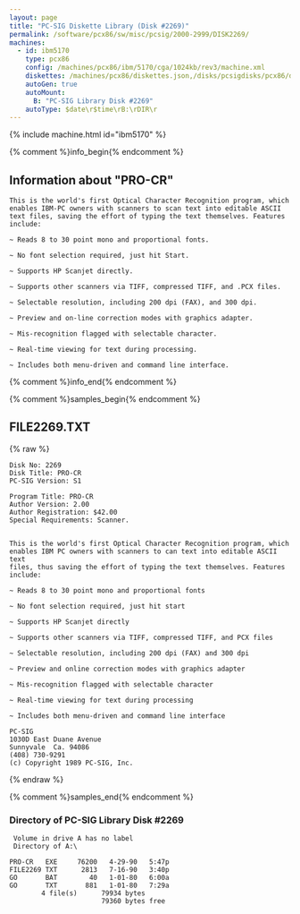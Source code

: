 ```yaml
---
layout: page
title: "PC-SIG Diskette Library (Disk #2269)"
permalink: /software/pcx86/sw/misc/pcsig/2000-2999/DISK2269/
machines:
  - id: ibm5170
    type: pcx86
    config: /machines/pcx86/ibm/5170/cga/1024kb/rev3/machine.xml
    diskettes: /machines/pcx86/diskettes.json,/disks/pcsigdisks/pcx86/diskettes.json
    autoGen: true
    autoMount:
      B: "PC-SIG Library Disk #2269"
    autoType: $date\r$time\rB:\rDIR\r
---
```


{% include machine.html id="ibm5170" %}

{% comment %}info_begin{% endcomment %}

## Information about "PRO-CR"

    This is the world's first Optical Character Recognition program, which
    enables IBM-PC owners with scanners to scan text into editable ASCII
    text files, saving the effort of typing the text themselves. Features
    include:
    
    ~ Reads 8 to 30 point mono and proportional fonts.
    
    ~ No font selection required, just hit Start.
    
    ~ Supports HP Scanjet directly.
    
    ~ Supports other scanners via TIFF, compressed TIFF, and .PCX files.
    
    ~ Selectable resolution, including 200 dpi (FAX), and 300 dpi.
    
    ~ Preview and on-line correction modes with graphics adapter.
    
    ~ Mis-recognition flagged with selectable character.
    
    ~ Real-time viewing for text during processing.
    
    ~ Includes both menu-driven and command line interface.
{% comment %}info_end{% endcomment %}

{% comment %}samples_begin{% endcomment %}

## FILE2269.TXT

{% raw %}
```
Disk No: 2269                                                           
Disk Title: PRO-CR                                                      
PC-SIG Version: S1                                                      
                                                                        
Program Title: PRO-CR                                                   
Author Version: 2.00                                                    
Author Registration: $42.00                                             
Special Requirements: Scanner.                                          
                                                                        
                                                                        
This is the world's first Optical Character Recognition program, which  
enables IBM PC owners with scanners to can text into editable ASCII text
files, thus saving the effort of typing the text themselves. Features   
include:                                                                
                                                                        
~ Reads 8 to 30 point mono and proportional fonts                       
                                                                        
~ No font selection required, just hit start                            
                                                                        
~ Supports HP Scanjet directly                                          
                                                                        
~ Supports other scanners via TIFF, compressed TIFF, and PCX files      
                                                                        
~ Selectable resolution, including 200 dpi (FAX) and 300 dpi            
                                                                        
~ Preview and online correction modes with graphics adapter             
                                                                        
~ Mis-recognition flagged with selectable character                     
                                                                        
~ Real-time viewing for text during processing                          
                                                                        
~ Includes both menu-driven and command line interface                  
                                                                        
PC-SIG                                                                  
1030D East Duane Avenue                                                 
Sunnyvale  Ca. 94086                                                    
(408) 730-9291                                                          
(c) Copyright 1989 PC-SIG, Inc.                                         
```
{% endraw %}

{% comment %}samples_end{% endcomment %}

### Directory of PC-SIG Library Disk #2269

     Volume in drive A has no label
     Directory of A:\

    PRO-CR   EXE     76200   4-29-90   5:47p
    FILE2269 TXT      2813   7-16-90   3:40p
    GO       BAT        40   1-01-80   6:00a
    GO       TXT       881   1-01-80   7:29a
            4 file(s)      79934 bytes
                           79360 bytes free
